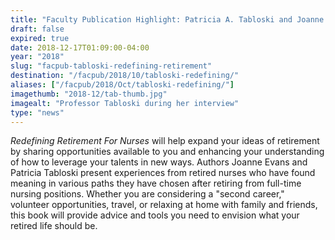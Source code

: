 ```yaml
---
title: "Faculty Publication Highlight: Patricia A. Tabloski and Joanne Evans"
draft: false
expired: true
date: 2018-12-17T01:09:00-04:00
year: "2018"
slug: "facpub-tabloski-redefining-retirement"
destination: "/facpub/2018/10/tabloski-redefining/"
aliases: ["/facpub/2018/Oct/tabloski-redefining/"]
imagethumb: "2018-12/tab-thumb.jpg"
imagealt: "Professor Tabloski during her interview"
type: "news"
---
```


<em>Redefining Retirement For Nurses</em> will help expand your ideas of retirement by sharing opportunities available to you and enhancing your understanding of how to leverage your talents in new ways. Authors Joanne Evans and Patricia Tabloski present experiences from retired nurses who have found meaning in various paths they have chosen after retiring from full-time nursing positions. Whether you are considering a "second career," volunteer opportunities, travel, or relaxing at home with family and friends, this book will provide advice and tools you need to envision what your retired life should be. 
